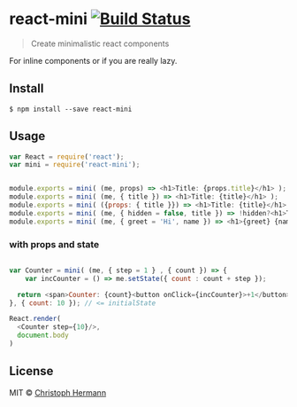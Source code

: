 # react-mini [![Build Status](https://travis-ci.org/stoeffel/react-mini.svg?branch=master)](https://travis-ci.org/stoeffel/react-mini)

> Create minimalistic react components

For inline components or if you are really lazy.

## Install

```
$ npm install --save react-mini
```


## Usage

```js
var React = require('react');
var mini = require('react-mini');


module.exports = mini( (me, props) => <h1>Title: {props.title}</h1> );
module.exports = mini( (me, { title }) => <h1>Title: {title}</h1> );
module.exports = mini( ({props: { title }}) => <h1>Title: {title}</h1> );
module.exports = mini( (me, { hidden = false, title }) => !hidden?<h1>Title: {title}</h1>:null );
module.exports = mini( (me, { greet = 'Hi', name }) => <h1>{greet} {name}</h1> );
```

### with props and state

```js

var Counter = mini( (me, { step = 1 } , { count }) => { 
	var incCounter = () => me.setState({ count : count + step });

  return <span>Counter: {count}<button onClick={incCounter}>+1</button></span> 
}, { count: 10 }); // <= initialState

React.render(
  <Counter step={10}/>,
  document.body
)
```



## License

MIT © [Christoph Hermann](http://stoeffel.github.io)
